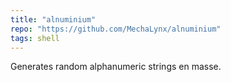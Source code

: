 ```yaml
---
title: "alnuminium"
repo: "https://github.com/MechaLynx/alnuminium"
tags: shell
---
```


Generates random alphanumeric strings en masse.
